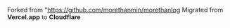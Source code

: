 Forked from "https://github.com/morethanmin/morethanlog
Migrated from **Vercel.app** to **Cloudflare**
